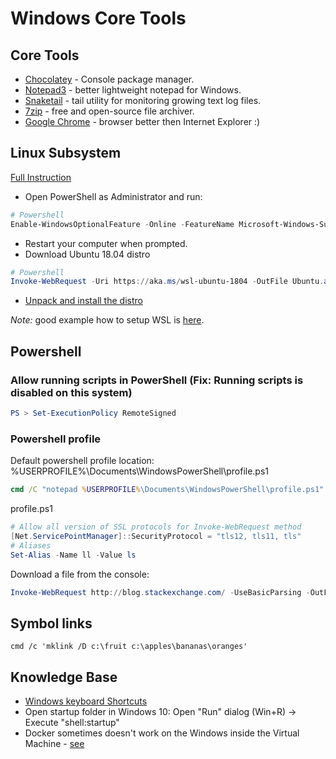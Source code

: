 # Windows Core Tools

## Core Tools
* [Chocolatey](https://chocolatey.org) - Console package manager.
* [Notepad3](https://www.rizonesoft.com/downloads/notepad3/) - better lightweight notepad for Windows.
* [Snaketail](http://snakenest.com/snaketail/) - tail utility for monitoring growing text log files.
* [7zip](https://www.7-zip.org/) - free and open-source file archiver.
* [Google Chrome](https://www.google.com/chrome/) - browser better then Internet Explorer :)


## Linux Subsystem

[Full Instruction](https://docs.microsoft.com/en-us/windows/wsl/install-win10)

* Open PowerShell as Administrator and run:
```powershell
# Powershell
Enable-WindowsOptionalFeature -Online -FeatureName Microsoft-Windows-Subsystem-Linux
```
* Restart your computer when prompted.
* Download Ubuntu 18.04 distro
```powershell
# Powershell
Invoke-WebRequest -Uri https://aka.ms/wsl-ubuntu-1804 -OutFile Ubuntu.appx -UseBasicParsing
```
* [Unpack and install the distro](https://docs.microsoft.com/en-us/windows/wsl/install-on-server#extract-and-install-a-linux-distro)

*Note:* good example how to setup WSL is [here](https://dracos.co.uk/wrote/wsl/).


## Powershell

### Allow running scripts in PowerShell (Fix: Running scripts is disabled on this system)
```powershell
PS > Set-ExecutionPolicy RemoteSigned 
```

### Powershell profile

Default powershell profile location: %USERPROFILE%\Documents\WindowsPowerShell\profile.ps1
```bat
cmd /C "notepad %USERPROFILE%\Documents\WindowsPowerShell\profile.ps1"
```

profile.ps1
```powershell
# Allow all version of SSL protocols for Invoke-WebRequest method
[Net.ServicePointManager]::SecurityProtocol = "tls12, tls11, tls"
# Aliases
Set-Alias -Name ll -Value ls
```

Download a file from the console:
```powershell
Invoke-WebRequest http://blog.stackexchange.com/ -UseBasicParsing -OutFile out.html
``````

## Symbol links
```
cmd /c 'mklink /D c:\fruit c:\apples\bananas\oranges'
```

## Knowledge Base
* [Windows keyboard Shortcuts](./notes/windows-shortcuts.md)
* Open startup folder in Windows 10: Open "Run" dialog (Win+R) -> Execute "shell:startup"
* Docker sometimes doesn't work on the Windows inside the Virtual Machine - [see](https://github.com/docker/for-win/issues/574#issuecomment-442661635)
